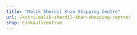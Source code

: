 ```yaml
---
title: "Malik Sherdil Khan Shopping Centre"
url: /kotri/malik-sherdil-khan-shopping-centre/
shop: Einkaufszentrum
---
```

